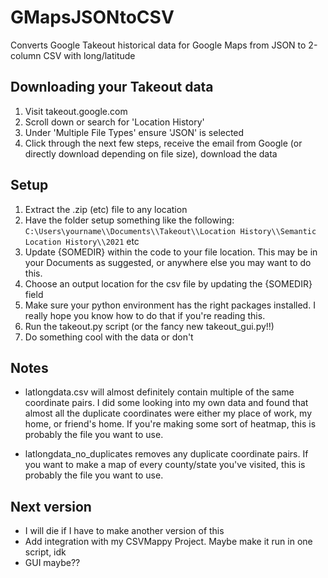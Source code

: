 # GMapsJSONtoCSV
Converts Google Takeout historical data for Google Maps from JSON to 2-column CSV with long/latitude

## Downloading your Takeout data

1. Visit takeout.google.com
2. Scroll down or search for 'Location History'
3. Under 'Multiple File Types' ensure 'JSON' is selected
4. Click through the next few steps, receive the email from Google (or directly download depending on file size), download the data


## Setup

1. Extract the .zip (etc) file to any location
2. Have the folder setup something like the following:
``C:\Users\yourname\\Documents\\Takeout\\Location History\\Semantic Location History\\2021`` etc
4. Update {SOMEDIR} within the code to your file location. This may be in your Documents as suggested, or anywhere else you may want to do this.
5. Choose an output location for the csv file by updating the {SOMEDIR} field
6. Make sure your python environment has the right packages installed. I really hope you know how to do that if you're reading this.
7. Run the takeout.py script (or the fancy new takeout_gui.py!!)
8. Do something cool with the data or don't


## Notes

* latlongdata.csv will almost definitely contain multiple of the same coordinate pairs. I did some looking into my own data and found that almost all the duplicate coordinates were either my place of work, my home, or friend's home. If you're making some sort of heatmap, this is probably the file you want to use.

* latlongdata_no_duplicates removes any duplicate coordinate pairs. If you want to make a map of every county/state you've visited, this is probably the file you want to use.


## Next version

* I will die if I have to make another version of this
* Add integration with my CSVMappy Project. Maybe make it run in one script, idk
* GUI maybe??
